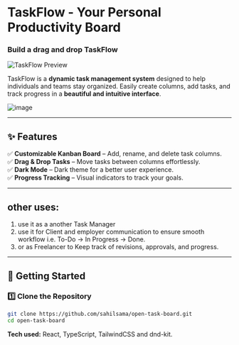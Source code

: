 # **TaskFlow - Your Personal Productivity Board**  

### Build a drag and drop TaskFlow 

![TaskFlow Preview](https://github.com/user-attachments/assets/90faa762-5997-4674-b889-0d7067f595de)  


TaskFlow is a **dynamic task management system** designed to help individuals and teams stay organized. Easily create columns, add tasks, and track progress in a **beautiful and intuitive interface**.  

![image](https://github.com/user-attachments/assets/6ab51323-beaf-49ee-bfa1-325c73e06d27)

---

## **✨ Features**
✅ **Customizable Kanban Board** – Add, rename, and delete task columns.  
✅ **Drag & Drop Tasks** – Move tasks between columns effortlessly.  
✅ **Dark Mode** – Dark theme for a better user experience.   
✅ **Progress Tracking** – Visual indicators to track your goals.  

---
## other uses: 
1) use it as a another Task Manager
2) use it for Client and employer communication to ensure smooth workflow i.e. To-Do → In Progress → Done.
3) or as Freelancer to Keep track of revisions, approvals, and progress.
---

## **🚀 Getting Started**
### **1️⃣ Clone the Repository**
```sh
git clone https://github.com/sahilsama/open-task-board.git
cd open-task-board
```
**Tech used:** React, TypeScript, TailwindCSS and dnd-kit.

